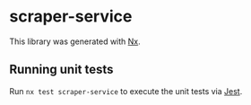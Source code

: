 # scraper-service

This library was generated with [Nx](https://nx.dev).

## Running unit tests

Run `nx test scraper-service` to execute the unit tests via [Jest](https://jestjs.io).
